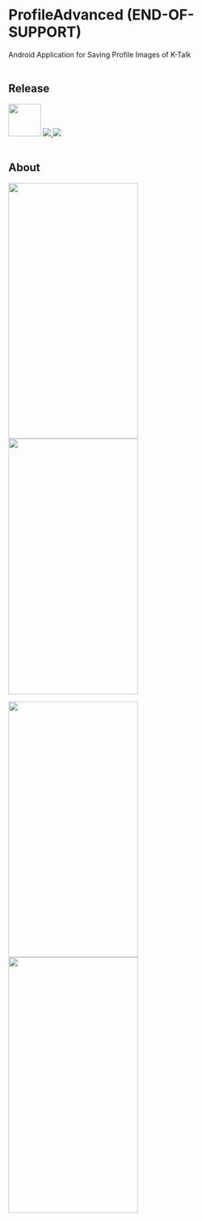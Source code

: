 # ProfileAdvanced (END-OF-SUPPORT)
Android Application for Saving Profile Images of K-Talk
<br><br>

## Release
<img src="https://user-images.githubusercontent.com/81938036/150377869-f00727fc-aa8b-4db5-b088-6ff283b83636.png" width="64" height="64">
<a href="https://play.google.com/store/apps/details?id=com.pleiades.pleione.profileadvanced">
  <img src="https://img.shields.io/badge/Play Store-1.1.2-lightgray">
</a>
<a href="https://play.google.com/store/apps/details?id=com.pleiades.pleione.profileadvanced">
  <img src="https://img.shields.io/badge/Downloads-0.59k++-red">
</a>
<br><br>

## About
<img src="https://user-images.githubusercontent.com/81938036/150374516-e188c9da-d7da-49d9-9405-1cd64de81ca2.png" width="256" height="505"> <img src="https://user-images.githubusercontent.com/81938036/150374530-631f5542-009b-4111-8d76-1802fbaa1a2a.png" width="256" height="505">

<img src="https://user-images.githubusercontent.com/81938036/150374537-75c4eff9-8e31-4b9a-92be-31f0bb8603ae.png" width="256" height="505"> <img src="https://user-images.githubusercontent.com/81938036/150374540-3742f0e3-0578-4af5-824a-925c8ca79370.png" width="256" height="505">

